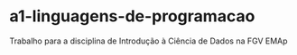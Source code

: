 # a1-linguagens-de-programacao
Trabalho para a disciplina de Introdução à Ciência de Dados na FGV EMAp
